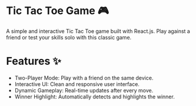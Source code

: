 # Tic Tac Toe Game 🎮
A simple and interactive Tic Tac Toe game built with React.js. Play against a friend or test your skills solo with this classic game.

# Features ✨
- Two-Player Mode: Play with a friend on the same device.
- Interactive UI: Clean and responsive user interface.
- Dynamic Gameplay: Real-time updates after every move.
- Winner Highlight: Automatically detects and highlights the winner.
